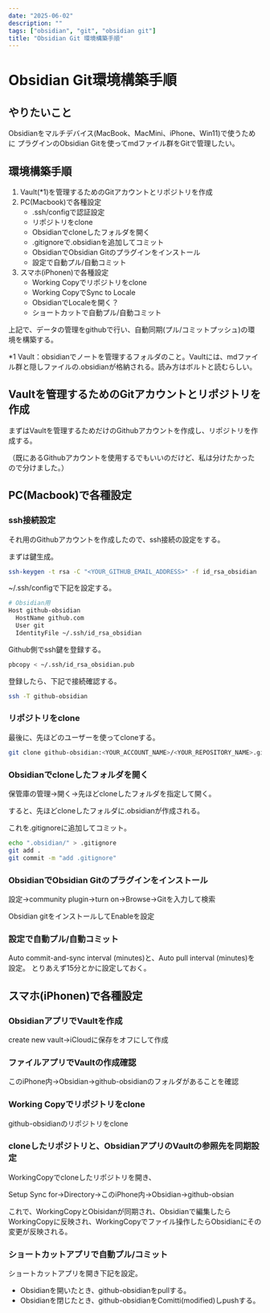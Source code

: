 ```yaml
---
date: "2025-06-02"
description: ""
tags: ["obsidian", "git", "obsidian git"]
title: "Obsidian Git 環境構築手順"
---
```


# Obsidian Git環境構築手順

## やりたいこと
Obsidianをマルチデバイス(MacBook、MacMini、iPhone、Win11)で使うために
プラグインのObsidian Gitを使ってmdファイル群をGitで管理したい。

## 環境構築手順
1. Vault(*1)を管理するためのGitアカウントとリポジトリを作成
2. PC(Macbook)で各種設定
    - .ssh/configで認証設定
    - リポジトリをclone
    - Obsidianでcloneしたフォルダを開く
    - .gitignoreで.obsidianを追加してコミット
    - ObsidianでObsidian Gitのプラグインをインストール
    - 設定で自動プル/自動コミット
3. スマホ(iPhonen)で各種設定
    - Working Copyでリポジトリをclone
    - Working CopyでSync to Locale
    - ObsidianでLocaleを開く？
    - ショートカットで自動プル/自動コミット

上記で、データの管理をgithubで行い、自動同期(プル/コミットプッシュ)の環境を構築する。

*1 Vault：obsidianでノートを管理するフォルダのこと。Vaultには、mdファイル群と隠しファイルの.obsidianが格納される。読み方はボルトと読むらしい。

## Vaultを管理するためのGitアカウントとリポジトリを作成

まずはVaultを管理するためだけのGithubアカウントを作成し、リポジトリを作成する。

（既にあるGithubアカウントを使用するでもいいのだけど、私は分けたかったので分けました。）

## PC(Macbook)で各種設定

### ssh接続設定

それ用のGithubアカウントを作成したので、ssh接続の設定をする。

まずは鍵生成。

```sh
ssh-keygen -t rsa -C "<YOUR_GITHUB_EMAIL_ADDRESS>" -f id_rsa_obsidian
```

~/.ssh/configで下記を設定する。

```sh
# Obsidian用
Host github-obsidian
  HostName github.com
  User git
  IdentityFile ~/.ssh/id_rsa_obsidian
```

Github側でssh鍵を登録する。

```sh
pbcopy < ~/.ssh/id_rsa_obsidian.pub
```

登録したら、下記で接続確認する。

```sh
ssh -T github-obsidian
```

### リポジトリをclone

最後に、先ほどのユーザーを使ってcloneする。

```sh
git clone github-obsidian:<YOUR_ACCOUNT_NAME>/<YOUR_REPOSITORY_NAME>.git
```

### Obsidianでcloneしたフォルダを開く

保管庫の管理→開く→先ほどcloneしたフォルダを指定して開く。

すると、先ほどcloneしたフォルダに.obsidianが作成される。

これを.gitignoreに追加してコミット。

```sh
echo ".obsidian/" > .gitignore
git add .
git commit -m "add .gitignore"
```



### ObsidianでObsidian Gitのプラグインをインストール

設定→community plugin→turn on→Browse→Gitを入力して検索

Obsidian gitをインストールしてEnableを設定


### 設定で自動プル/自動コミット

Auto commit-and-sync interval (minutes)と、Auto pull interval (minutes)を設定。
とりあえず15分とかに設定しておく。

## スマホ(iPhonen)で各種設定

### ObsidianアプリでVaultを作成

create new vault→iCloudに保存をオフにして作成

### ファイルアプリでVaultの作成確認

このiPhone内→Obsidian→github-obsidianのフォルダがあることを確認

### Working Copyでリポジトリをclone

github-obsidianのリポジトリをclone

### cloneしたリポジトリと、ObsidianアプリのVaultの参照先を同期設定

WorkingCopyでcloneしたリポジトリを開き、

Setup Sync for→Directory→このiPhone内→Obsidian→github-obsian

これで、WorkingCopyとObisidanが同期され、Obsidianで編集したらWorkingCopyに反映され、WorkingCopyでファイル操作したらObsidianにその変更が反映される。

### ショートカットアプリで自動プル/コミット

ショートカットアプリを開き下記を設定。

- Obsidianを開いたとき、github-obsidianをpullする。
- Obsidianを閉じたとき、github-obsidianをComitti(modified)しpushする。

